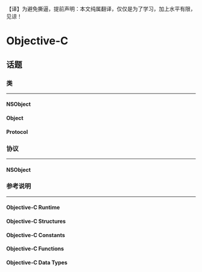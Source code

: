 【译】为避免撕逼，提前声明：本文纯属翻译，仅仅是为了学习，加上水平有限，见谅！

# Objective-C

## 话题
### 类
---
#### NSObject

#### Object

#### Protocol

### 协议
---
#### NSObject

### 参考说明
---
#### Objective-C Runtime

#### Objective-C Structures

#### Objective-C Constants

#### Objective-C Functions

#### Objective-C Data Types


